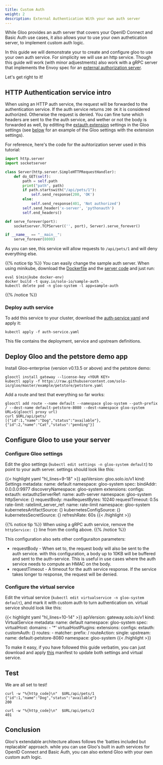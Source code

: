 ```yaml
---
title: Custom Auth
weight: 2
description: External Authentication With your own auth server
---
```

While Gloo provides an auth server that covers your OpenID Connect and Basic Auth use cases, it also 
allows your to use your own authetication server, to implement custom auth logic.

In this guide we will demonstrate your to create and configure gloo to use your own auth service.
For simplicity we will use an http service. Though this guide will work (with minor adjuestments) also work with a gRPC server that implements
the Envoy spec for an [external authorization server](https://github.com/envoyproxy/envoy/blob/master/api/envoy/service/auth/v2/external_auth.proto).

Let's get right to it!

## HTTP Authentication service intro

When using an HTTP auth service, the request will be forwarded to the authentication service. If the 
auth service returns `200 OK` it is considered authorized. Otherwise the request is denied.
You can fine tune which headers are sent to the the auth service, and wether or not the body is forwarded as well, by editting the [extauth extension](/v1/github.com/solo-io/solo-projects/projects/gloo/api/v1/plugins/extauth/extauth.proto.sk/#settings) settings in the Gloo settings (see [below](#configure-gloo-settings) for an example of the Gloo settings with the extension settings).

For reference, here's the code for the auhtorization server used in this tutorial:
```python
import http.server
import socketserver

class Server(http.server.SimpleHTTPRequestHandler):
    def do_GET(self):
        path = self.path
        print("path", path)
        if path.startswith("/api/pets/1"):
            self.send_response(200, 'OK')
        else:
            self.send_response(401, 'Not authorized')
        self.send_header('x-server', 'pythonauth')
        self.end_headers()

def serve_forever(port):
    socketserver.TCPServer(('', port), Server).serve_forever()

if __name__ == "__main__":
    serve_forever(8000)
```

As you can see, this service will allow requests to `/api/pets/1` and will deny everything else.

{{% notice tip %}}
You can easily change the sample auth server. When using minikube, download the [Dockerfile](Dockerfile) and the [server code](server.py) and just run:

```shell
eval $(minikube docker-env)
docker build -t quay.io/solo-io/sample-auth .
kubectl delete pod -n gloo-system -l app=sample-auth
```
{{% /notice %}}

### Deploy auth service

To add this service to your cluster, download the [auth-service yaml](auth-service.yaml) and apply it:
```
kubectl apply -f auth-service.yaml
```
This file contains the deployment, service and upstream definitions.

## Deploy Gloo and the petstore demo app

Install Gloo-enterprise (version v0.13.5 or above) and the petstore demo:
```shell
glooctl install gateway --license-key <YOUR KEY>
kubectl apply -f https://raw.githubusercontent.com/solo-io/gloo/master/example/petstore/petstore.yaml
```

Add a route and test that everything so far works:

```shell
glooctl add route --name default --namespace gloo-system --path-prefix / --dest-name default-petstore-8080 --dest-namespace gloo-system
URL=$(glooctl proxy url)
curl $URL/api/pets/
[{"id":1,"name":"Dog","status":"available"},{"id":2,"name":"Cat","status":"pending"}]
```

## Configure Gloo to use your server

### Configure Gloo settings

Edit the gloo settings (`kubectl edit settings -n gloo-system default`) to point to your auth server. settings should look like this:

{{< highlight yaml "hl_lines=9-18" >}}
apiVersion: gloo.solo.io/v1
kind: Settings
metadata:
  name: default
  namespace: gloo-system
spec:
  bindAddr: 0.0.0.0:9977
  discoveryNamespace: gloo-system
  extensions:
    configs:
      extauth:
        extauthzServerRef:
          name: auth-server
          namespace: gloo-system
        httpService: {}
        requestBody:
          maxRequestBytes: 10240
        requestTimeout: 0.5s
      rate-limit:
        ratelimit_server_ref:
          name: rate-limit
          namespace: gloo-system
  kubernetesArtifactSource: {}
  kubernetesConfigSource: {}
  kubernetesSecretSource: {}
  refreshRate: 60s
{{< /highlight >}}

{{% notice tip %}}
When using a gRPC auth service, remove the `httpService: {}` line from the config above.
{{% /notice %}}

This configuration also sets other configuraiton parameters:

- requestBody - When set to, the request body will also be sent to the auth service. with this configuration, a body up to 10KB will be buffered and sent to the auth-service. This is useful in use cases where the auth service needs to compute an HMAC on the body.
- requestTimeout - A timeout for the auth service response. If the service takes longer to response, the request will be denied.

### Configure the virtual service

Edit the virtual service (`kubectl edit virtualservice -n gloo-system default`), and mark it with custom auth to turn authentication on. virtual service should look like this:

{{< highlight yaml "hl_lines=10-14" >}}
apiVersion: gateway.solo.io/v1
kind: VirtualService
metadata:
  name: default
  namespace: gloo-system
spec:
  virtualHost:
    domains:
    - '*'
    virtualHostPlugins:
      extensions:
        configs:
          extauth:
            customAuth: {}
    routes:
    - matcher:
        prefix: /
      routeAction:
        single:
          upstream:
            name: default-petstore-8080
            namespace: gloo-system
{{< /highlight >}}

To make it easy, if you have followed this guide verbatim, you can just download and apply [this](gloo-vs.yaml) manifest to update both settings and virtual service.

## Test

We are all set to test!
```shell
curl -w "%{http_code}\n"  $URL/api/pets/1
{"id":1,"name":"Dog","status":"available"}
200

curl -w "%{http_code}\n"  $URL/api/pets/2 
401
```

## Conclusion

Gloo's extendable architecture allows follows the 'batties included but replacable' approach.
while you can use Gloo's built in auth services for OpenID Connect and Basic Auth, you can also
extend Gloo with your own custom auth logic.